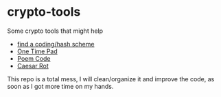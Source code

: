 # crypto-tools
Some crypto tools that might help

* [find a coding/hash scheme](find-coding-scheme)
* [One Time Pad](otp)
* [Poem Code](poemcode)
* [Caesar Rot](rot)

This repo is a total mess, I will clean/organize it and improve the code, as soon as I got more time on my hands.
